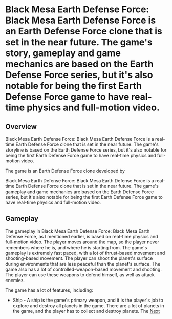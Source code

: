 # Black Mesa Earth Defense Force: Black Mesa Earth Defense Force is an Earth Defense Force clone that is set in the near future. The game's story, gameplay and game mechanics are based on the Earth Defense Force series, but it's also notable for being the first Earth Defense Force game to have real-time physics and full-motion video.

## Overview

Black Mesa Earth Defense Force: Black Mesa Earth Defense Force is a real-time Earth Defense Force clone that is set in the near future. The game's storyline is based on the Earth Defense Force series, but it's also notable for being the first Earth Defense Force game to have real-time physics and full-motion video.

The game is an Earth Defense Force clone developed by                                                                  
  
   Black Mesa Earth Defense Force: Black Mesa Earth Defense Force is a real-time Earth Defense Force clone that is set in the near future. The game's gameplay and game mechanics are based on the Earth Defense Force series, but it's also notable for being the first Earth Defense Force game to have real-time physics and full-motion video.

## Gameplay

The gameplay in Black Mesa Earth Defense Force: Black Mesa Earth Defense Force, as I mentioned earlier, is based on real-time physics and full-motion video. The player moves around the map, so the player never remembers where he is, and where he is starting from. The game's gameplay is extremely fast paced, with a lot of thrust-based movement and shooting-based movement. The player can shoot the planet's surface during environments that are less peaceful than the planet's surface. The game also has a lot of controlled-weapon-based movement and shooting. The player can use these weapons to defend himself, as well as attack enemies.

The game has a lot of features, including:

*   Ship -    A ship is the game's primary weapon, and it is the player's job to explore and destroy all planets in the game. There are a lot of planets in the game, and the player has to collect and destroy planets. The
[Next](365.md)